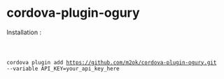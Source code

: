 # cordova-plugin-ogury

Installation  :

<code>

cordova plugin add https://github.com/m2ok/cordova-plugin-ogury.git --variable API_KEY=your_api_key_here

</code>